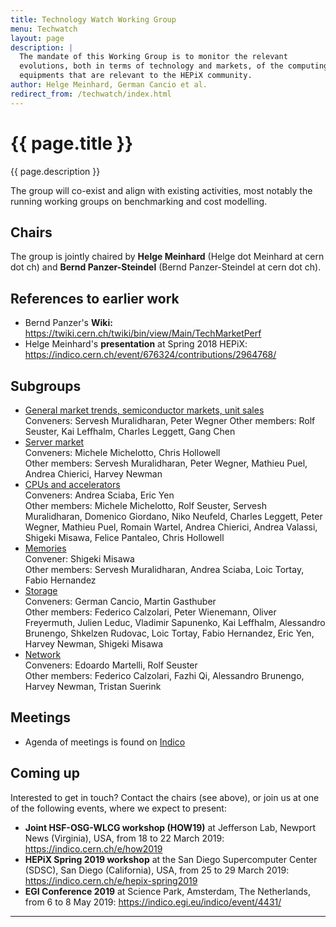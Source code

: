 ```yaml
---
title: Technology Watch Working Group
menu: Techwatch
layout: page
description: |
  The mandate of this Working Group is to monitor the relevant
  evolutions, both in terms of technology and markets, of the computing
  equipments that are relevant to the HEPiX community. 
author: Helge Meinhard, German Cancio et al.
redirect_from: /techwatch/index.html
---
```


# {{ page.title }}

{{ page.description }}

The group will co-exist and align with existing
activities, most notably the running working groups on benchmarking
and cost modelling.

## Chairs

The group is jointly chaired by **Helge Meinhard** (Helge dot Meinhard at cern dot ch) and **Bernd Panzer-Steindel** (Bernd Panzer-Steindel at cern dot ch).

## References to earlier work
  * Bernd Panzer's **Wiki:** https://twiki.cern.ch/twiki/bin/view/Main/TechMarketPerf
  * Helge Meinhard's **presentation** at Spring 2018 HEPiX: https://indico.cern.ch/event/676324/contributions/2964768/


## Subgroups

  * [General market trends, semiconductor markets, unit sales](/techwatch/market.html)  
    Conveners: Servesh Muralidharan, Peter Wegner
    Other members: Rolf Seuster, Kai Leffhalm, Charles Leggett, Gang Chen
  * [Server market](/techwatch/servers.html)  
    Conveners: Michele Michelotto, Chris Hollowell  
    Other members: Servesh Muralidharan, Peter Wegner, Mathieu Puel, Andrea Chierici, Harvey Newman
  * [CPUs and accelerators](/techwatch/cpus.html)  
    Conveners: Andrea Sciaba, Eric Yen  
    Other members: Michele Michelotto, Rolf Seuster, Servesh Muralidharan, Domenico Giordano, Niko Neufeld, Charles Leggett, Peter Wegner, Mathieu Puel, Romain Wartel, Andrea Chierici, Andrea Valassi, Shigeki Misawa, Felice Pantaleo, Chris Hollowell
  * [Memories](/techwatch/memories.html)  
    Convener: Shigeki Misawa  
    Other members: Servesh Muralidharan, Andrea Sciaba, Loic Tortay, Fabio Hernandez
  * [Storage](/techwatch/storage.html)  
    Conveners: German Cancio, Martin Gasthuber  
    Other members: Federico Calzolari, Peter Wienemann, Oliver Freyermuth, Julien Leduc, Vladimir Sapunenko, Kai Leffhalm, Alessandro Brunengo, Shkelzen Rudovac, Loic Tortay, Fabio Hernandez, Eric Yen, Harvey Newman, Shigeki Misawa
  * [Network](/techwatch/network.html)  
    Conveners: Edoardo Martelli, Rolf Seuster  
    Other members: Federico Calzolari, Fazhi Qi, Alessandro Brunengo, Harvey Newman, Tristan Suerink

## Meetings

  * Agenda of meetings is found on [Indico](https://indico.cern.ch/category/10621/)

## Coming up

Interested to get in touch? Contact the chairs (see above), or join us at one of the following events, where we expect to present:

  * **Joint HSF-OSG-WLCG workshop (HOW19)** at Jefferson Lab, Newport News (Virginia), USA, from 18 to 22 March 2019: https://indico.cern.ch/e/how2019
  * **HEPiX Spring 2019 workshop** at the San Diego Supercomputer Center (SDSC), San Diego (California), USA, from 25 to 29 March 2019: https://indico.cern.ch/e/hepix-spring2019
  * **EGI Conference 2019** at Science Park, Amsterdam, The Netherlands, from 6 to 8 May 2019: https://indico.egi.eu/indico/event/4431/

----
